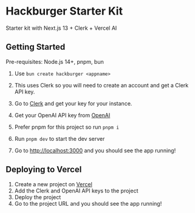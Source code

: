 # Hackburger Starter Kit

Starter kit with Next.js 13 + Clerk + Vercel AI

## Getting Started

Pre-requisites: Node.js 14+, pnpm, bun

1. Use `bun create hackburger <appname>`

2. This uses Clerk so you will need to create an account and get a Clerk API key.

3. Go to [Clerk](https://dashboard.clerk.com) and get your key for your instance.

4. Get your OpenAI API key from [OpenAI](https://beta.openai.com/)

5. Prefer pnpm for this project so run `pnpm i`

6. Run `pnpm dev` to start the dev server

7. Go to [http://localhost:3000](http://localhost:3000) and you should see the app running!

## Deploying to Vercel

1. Create a new project on [Vercel](https://vercel.com)
2. Add the Clerk and OpenAI API keys to the project
3. Deploy the project
4. Go to the project URL and you should see the app running!

